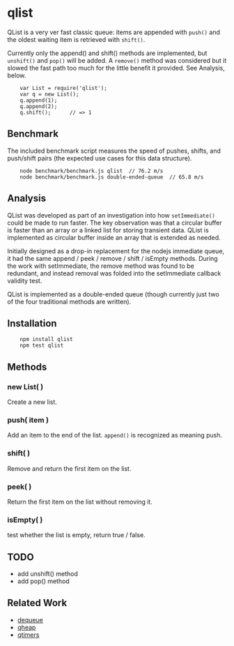 qlist
=====

QList is a very ver fast classic queue:  items are appended with `push()`
and the oldest waiting item is retrieved with `shift()`.

Currently only the append() and shift() methods are implemented, but
`unshift()` and `pop()` will be added.  A `remove()` method was considered but
it slowed the fast path too much for the little benefit it provided.  See
Analysis, below.

        var List = require('qlist');
        var q = new List();
        q.append(1);
        q.append(2);
        q.shift();      // => 1


Benchmark
---------

The included benchmark script measures the speed of pushes, shifts, and
push/shift pairs (the expected use cases for this data structure).

        node benchmark/benchmark.js qlist  // 76.2 m/s
        node benchmark/benchmark.js double-ended-queue  // 65.8 m/s


Analysis
--------

QList was developed as part of an investigation into how `setImmediate()`
could be made to run faster.  The key observation was that a circular buffer
is faster than an array or a linked list for storing transient data.  QList is
implemented as circular buffer inside an array that is extended as needed.

Initially designed as a drop-in replacement for the nodejs immediate queue, it
had the same append / peek / remove / shift / isEmpty methods.  During the 
work with setImmediate, the remove method was found to be redundant, and
instead removal was folded into the setImmediate callback validity test.

QList is implemented as a double-ended queue (though currently just two of the
four traditional methods are written).


Installation
------------

        npm install qlist
        npm test qlist

Methods
-------

### new List( )

Create a new list.

### push( item )

Add an item to the end of the list.  `append()` is recognized as meaning push.

### shift( )

Remove and return the first item on the list.

### peek( )

Return the first item on the list without removing it.

### isEmpty( )

test whether the list is empty, return true / false.


TODO
----

- add unshift() method
- add pop() method


Related Work
------------

- [dequeue](https://npmjs.org/package/double-ended-queue)
- [qheap](https://npmjs.org/package/qheap)
- [qtimers](https://npmjs.org/package/qtimers)
